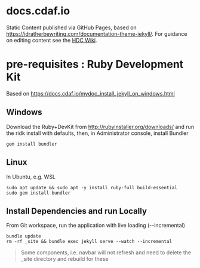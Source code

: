 # docs.cdaf.io

Static Content published via GitHub Pages, based on https://idratherbewriting.com/documentation-theme-jekyll/. For guidance on editing content see the [HDC Wiki](https://wiki.hdc.company/x/QwF3B).

# pre-requisites : Ruby Development Kit

Based on https://docs.cdaf.io/mydoc_install_jekyll_on_windows.html

## Windows

Download the Ruby+DevKit from http://rubyinstaller.org/downloads/ and run the ridk install with defaults, then, in Administrator console, install Bundler

    gem install bundler

## Linux

In Ubuntu, e.g. WSL

    sudo apt update && sudo apt -y install ruby-full build-essential
    sudo gem install bundler

## Install Dependencies and run Locally

From Git workspace, run the application with live loading (--incremental)

    bundle update
    rm -rf _site && bundle exec jekyll serve --watch --incremental

> Some components, i.e. navbar will not refresh and need to delete the _site directory and rebuild for these